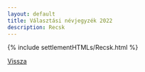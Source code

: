 ```yaml
---
layout: default
title: Választási névjegyzék 2022
description: Recsk
---
```


{% include settlementHTMLs/Recsk.html %}

[Vissza](./)